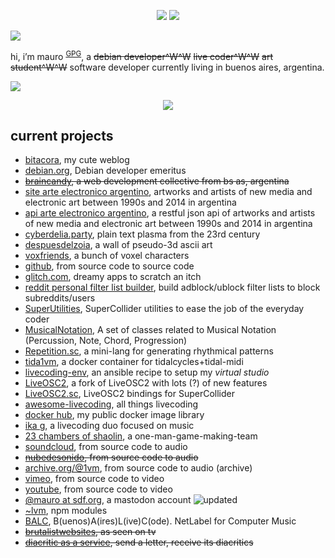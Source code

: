 <p align="center">
  <img src="https://gist.githubusercontent.com/lvm/4138c5dc93c596c99bbfedcc4df20f2d/raw/3e4ba509346bc829ac9bbdfea3d03a5f756185fc/cyberpunknetar.gif">

  <img src="https://www.cyberpunk.net.ar/fire.gif" />
</p>

<p>
<img src="https://www.cyberpunk.net.ar/holoskull.gif" />
  
hi, i’m mauro <sup><a rel="pgpkey authn" href="https://www.cyberpunk.net.ar/mauro@sdf.org.pub">GPG</a></sup>, a <s>debian developer^W^W</s> <s>live coder^W^W</s> <s>art student^W^W</s> software developer currently living in buenos aires, argentina.
  
<img src="https://www.cyberpunk.net.ar/holoskull.gif" />
</p>
  
<p align="center">  
  <img src="https://www.cyberpunk.net.ar/fire.gif" />
</p>
  
<h2 id="current-projects">current projects</h2>

<ul>
  <li><a href="https://lvm.github.io/blog/">bitacora</a>, my cute weblog</li>
  <li><a href="https://nm.debian.org/person/mauro">debian.org</a>, Debian developer emeritus</li>
  <li><s><a href="http://braincandy.com.ar">braincandy</a>, a web development collective from bs as, argentina</s></li>
  <li><a href="http://arte-electronico.cyberpunk.com.ar/">site arte electronico argentino</a>, artworks and artists of new media and electronic art between 1990s and 2014 in argentina</li>
  <li><a href="http://api.arte-electronico.cyberpunk.com.ar/">api arte electronico argentino</a>, a restful json api of artworks and artists of new media and electronic art between 1990s and 2014 in argentina</li>
  <li><a href="http://www.cyberdelia.party/">cyberdelia.party</a>, plain text plasma from the 23rd century</li>
  <li><a href="http://cyberpunk.net.ar/despuesdelzoia/">despuesdelzoia</a>, a wall of pseudo-3d ascii art</li>
  <li><a href="https://cyberpunk.net.ar/voxfriends/">voxfriends</a>, a bunch of voxel characters</li>
  <li><a href="https://github.com/lvm" rel="me">github</a>, from source code to source code</li>
  <li><a href="https://glitch.com/@lvm" rel="me">glitch.com</a>, dreamy apps to scratch an itch</li>
  <li><a href="https://reddit-personal-filter-list-builder.glitch.me/">reddit personal filter list builder</a>, build adblock/ublock filter lists to block subreddits/users</li>
  <li><a href="https://github.com/lvm/SuperUtilities">SuperUtilities</a>, SuperCollider utilities to ease the job of the everyday coder</li>
  <li><a href="https://github.com/lvm/MusicalNotation">MusicalNotation</a>, A set of classes related to Musical Notation (Percussion, Note, Chord, Progression)</li>
  <li><a href="https://github.com/lvm/Repetition.sc">Repetition.sc</a>, a mini-lang for generating rhythmical patterns</li>
  <li><a href="https://github.com/lvm/tida1vm">tida1vm</a>, a docker container for tidalcycles+tidal-midi</li>
  <li><a href="https://github.com/lvm/livecoding-env">livecoding-env</a>, an ansible recipe to setup my <em>virtual studio</em></li>
  <li><a href="https://github.com/lvm/liveosc2">LiveOSC2</a>, a fork of LiveOSC2 with lots (?) of new features</li>
  <li><a href="https://github.com/lvm/liveosc2.sc">LiveOSC2.sc</a>, LiveOSC2 bindings for SuperCollider</li>
  <li><a href="https://github.com/toplap/awesome-livecoding/">awesome-livecoding</a>, all things livecoding</li>
  <li><a href="https://hub.docker.com/u/lvm23/">docker hub</a>, my public docker image library</li>
  <li><a href="https://ikag.github.io/">ika g</a>, a livecoding duo focused on music</li>
  <li><a href="http://23chambers.itch.io/">23 chambers of shaolin</a>, a one-man-game-making-team</li>
  <li><a href="https://soundcloud.com/aka_mauro">soundcloud</a>, from source code to audio</li>
  <li><s><a href="http://nubedesonido.cyberpunk.com.ar/">nubedesonido</a>, from source code to audio</s></li>
  <li><a href="https://archive.org/details/@1vm">archive.org/@1vm</a>, from source code to audio (archive)</li>
  <li><a href="https://vimeo.com/1vm">vimeo</a>, from source code to video</li>
  <li><a href="https://www.youtube.com/channel/UCjRm4oKqLKQ0VvfTHLRAC2Q/videos">youtube</a>, from source code to video</li>
  <li><a href="https://mastodon.sdf.org/@mauro" rel="me">@mauro at sdf.org</a>, a mastodon account <img src="updated.gif" alt="updated"></li>
  <li><a href="https://www.npmjs.com/~lvm">~lvm</a>, npm modules</li>
  <li><a href="https://balc.bandcamp.com/">BALC</a>, B(uenos)A(ires)L(ive)C(ode). NetLabel for Computer Music</li>
  <li><s><a href="http://brutalistwebsites.com/lvm.github.io/">brutalistwebsites</a>, as seen on tv</s></li>
  <li><s><a href="http://diacritic.braincandy.com.ar">diacritic as a service</a>, send a letter, receive its diacritics</s></li>
</ul>
